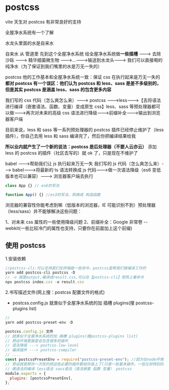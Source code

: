 # postcss

vite 天生对 postcss 有非常良好的支持

全屋净水系统有一个了解

水龙头里面的水是自来水

自来水 从 管道里 先到这个全屋净水系统 给全屋净水系统做**一些插槽** ---> 去除沙砾 ---> 精华细菌微生物 --->...--->输送到水龙头---> 我们可以直接喝的纯净水（为了保证到我们嘴里的水是万无一失的）

postcss 他的工作基本和全屋净水系统一致：保证 css 在执行起来是万无一失的
**都对 postcss 有一个误区：他们认为 postcss 和 less、sass 是差不多级别的，但是其实 postcss 是涵盖 less、sass 的包含更多内容**

我们写的 css 代码（怎么爽怎么来）---> postcss --->less--->【去将语法进行编译（嵌套语法、函数、变量）变成原生 css】less、sass 等预处理器都可以做--->再次对未来的高级 css 语法进行降级--->前缀补全--->输出到浏览器客户端

目前来说，less 和 sass 等一系列预处理器的 postcss 插件已经停止维护了（less 插件），你自己去用 less 和 sass 编译完了，然后你把编译结果给我

**所以业内就产生了一个新的说法：postcss 是后处理器（不要人云亦云）** 添加 less 的 postcss 的插件（社区去写的）就 ok 了，只是现在不维护了

babel --->帮助我们让 js 执行起来万无一失
我们写的 js 代码（怎么爽怎么来）---> babel--->将最新的 ts 语法转换成 js 代码--->做一次语法降级（es6 变低版本也可以兼容）---> 浏览器客户端去执行

```js
class App {} // es6的写法

function App() {} //es3的写法，转换成 构造函数
```

浏览器的兼容性你能考虑到嘛（低版本的浏览器，IE 可能识别不到）预处理器（less/sass）并不能够解决这些问题：

1、对未来 css 属性的一些使用降级问题
2、前缀补全：Google 非常卷 --webkit(一些比较冷门的属性也支持，只要你在前面加上这个前缀)

## 使用 postcss

1.安装依赖

```js
//postcss-cli:可以支持我们在终端敲一些命令，postcss是帮我们做编译工作的
yarn add postcss-cli postcss -D
// -o 就是output,编译成result.css,可以在【postcss-cli】官网上看命令
npx postcss index.css -o result.css
```

2.书写描述文件(网上搜：postcss 配置文件的格式)

- postcss.config.js 就类似于全屋净水系统的加 插槽 plugins(搜 postcss-plugins list)

```js
//
yarn add postcss-preset-env -D

postcss.config.js 文件
// 就类似于全屋净水系统的加 插槽 plugins(搜postcss-plugins list)
// 预设环境里面是会包含很多的插件
// 语法降级 ---> postcss-low-level
// 编译插件 ---> postcss-compiler
// ....
const postcssPresetEnv = require("postcss-preset-env"); //因为在node环境中，所以要用commonjs规范
// 预设就是帮你一次性的把这些必要的插件都给你装上了(只是一些基本插件，一些比较特别的还是没安装上去的)
// 做语法的编译 less语法 sass语法（语法嵌套 函数 变量） postcss
module.exports = {
  plugins: [postcssPresetEnv],
};
```
